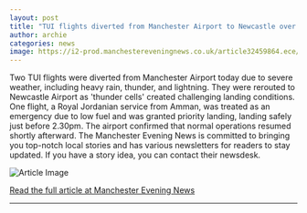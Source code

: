 ```yaml
---
layout: post
title: "TUI flights diverted from Manchester Airport to Newcastle over 'thunder cells'"
author: archie
categories: news
image: https://i2-prod.manchestereveningnews.co.uk/article32459864.ece/ALTERNATES/s1200/0_040825floris3.jpg
---
```

Two TUI flights were diverted from Manchester Airport today due to severe weather, including heavy rain, thunder, and lightning. They were rerouted to Newcastle Airport as 'thunder cells' created challenging landing conditions. One flight, a Royal Jordanian service from Amman, was treated as an emergency due to low fuel and was granted priority landing, landing safely just before 2.30pm. The airport confirmed that normal operations resumed shortly afterward. The Manchester Evening News is committed to bringing you top-notch local stories and has various newsletters for readers to stay updated. If you have a story idea, you can contact their newsdesk.

![Article Image](https://i2-prod.manchestereveningnews.co.uk/article32459864.ece/ALTERNATES/s1200/0_040825floris3.jpg)

[Read the full article at Manchester Evening News](https://www.manchestereveningnews.co.uk/news/greater-manchester-news/tui-flights-diverted-manchester-airport-32459794)

---
